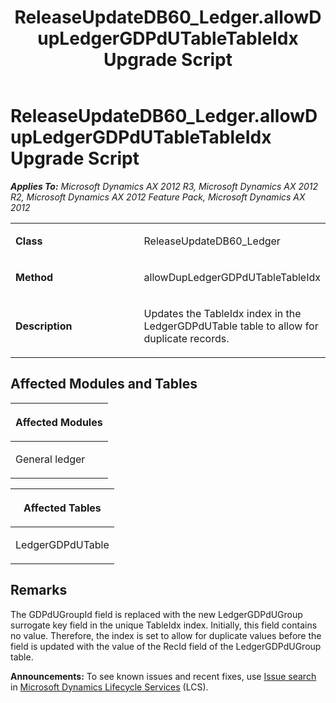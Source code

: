﻿---
title: ReleaseUpdateDB60_Ledger.allowDupLedgerGDPdUTableTableIdx Upgrade Script
TOCTitle: ReleaseUpdateDB60_Ledger.allowDupLedgerGDPdUTableTableIdx Upgrade Script
ms:assetid: b64a41f4-0854-98f1-60e8-bedde79fb435
ms:mtpsurl: https://msdn.microsoft.com/en-us/library/JJ737016(v=AX.60)
ms:contentKeyID: 49710698
ms.date: 05/18/2015
mtps_version: v=AX.60
---

# ReleaseUpdateDB60\_Ledger.allowDupLedgerGDPdUTableTableIdx Upgrade Script 


_**Applies To:** Microsoft Dynamics AX 2012 R3, Microsoft Dynamics AX 2012 R2, Microsoft Dynamics AX 2012 Feature Pack, Microsoft Dynamics AX 2012_

<table>
<colgroup>
<col style="width: 50%" />
<col style="width: 50%" />
</colgroup>
<tbody>
<tr class="odd">
<td><p><strong>Class</strong></p></td>
<td><p>ReleaseUpdateDB60_Ledger</p></td>
</tr>
<tr class="even">
<td><p><strong>Method</strong></p></td>
<td><p>allowDupLedgerGDPdUTableTableIdx</p></td>
</tr>
<tr class="odd">
<td><p><strong>Description</strong></p></td>
<td><p>Updates the TableIdx index in the LedgerGDPdUTable table to allow for duplicate records.</p></td>
</tr>
</tbody>
</table>


## Affected Modules and Tables

<table>
<colgroup>
<col style="width: 100%" />
</colgroup>
<thead>
<tr class="header">
<th><p>Affected Modules</p></th>
</tr>
</thead>
<tbody>
<tr class="odd">
<td><p>General ledger</p></td>
</tr>
</tbody>
</table>


<table>
<colgroup>
<col style="width: 100%" />
</colgroup>
<thead>
<tr class="header">
<th><p>Affected Tables</p></th>
</tr>
</thead>
<tbody>
<tr class="odd">
<td><p>LedgerGDPdUTable</p></td>
</tr>
</tbody>
</table>


## Remarks

The GDPdUGroupId field is replaced with the new LedgerGDPdUGroup surrogate key field in the unique TableIdx index. Initially, this field contains no value. Therefore, the index is set to allow for duplicate values before the field is updated with the value of the RecId field of the LedgerGDPdUGroup table.

  
**Announcements:** To see known issues and recent fixes, use [Issue search](http://go.microsoft.com/fwlink/?linkid=389258) in [Microsoft Dynamics Lifecycle Services](http://go.microsoft.com/fwlink/?linkid=306505) (LCS).

